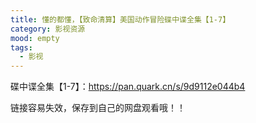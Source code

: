 ```yaml
---
title: 懂的都懂，【致命清算】美国动作冒险碟中谍全集【1-7】
category: 影视资源
mood: empty
tags:
  - 影视
---
```





碟中谍全集【1-7】：https://pan.quark.cn/s/9d9112e044b4




链接容易失效，保存到自己的网盘观看哦！！


